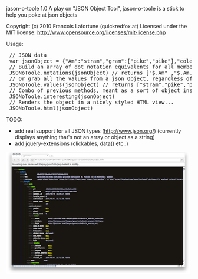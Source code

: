 jason-o-toole 1.0  A play on "JSON Object Tool", jason-o-toole is a stick to help you poke at json objects

Copyright (c) 2010 Francois Lafortune  (quickredfox.at)
Licensed under the MIT license: http://www.opensource.org/licenses/mit-license.php 

Usage:
<pre>
 // JSON data
 var jsonObject = {"Am":"stram","gram":["pike","pike"],"colegram":"true"}
 // Build an array of dot notation equivalents for all members of a JSON object, to be validated against jsonPath()
 JSONoToole.notations(jsonObject) // returns ["$.Am" ,"$.Am.gram","$.Am.gram[0]","$.Am.gram[1]","$.Am.gram.colegram"];
 // Or grab all the values from a json Object, regardless of their access path
 JSONoToole.values(jsonObject) // returns ["stram","pike","pike","true"];
 // Combo of previous methods, meant as a sort of object inspector...
 JSONoToole.interesting(jsonObject)
 // Renders the object in a nicely styled HTML view... 
 JSONoToole.html(jsonObject)
</pre> 

TODO: 

 - add real support for all JSON types (http://www.json.org/) (currently displays anything that's not an array or object as a string)
 - add jquery-extensions (clickables, data() etc..)



![screenshot](http://github.com/quickredfox/jason-o-toole/raw/master/screenshot.png "Screenshot")

